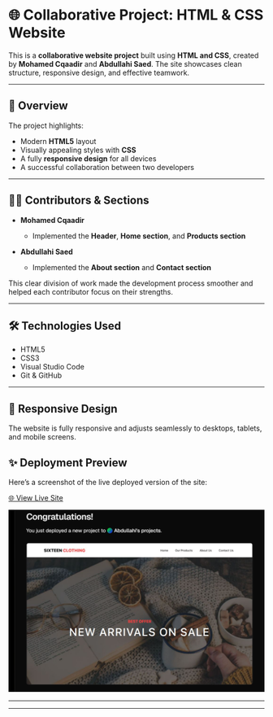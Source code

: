 
# 🌐 Collaborative Project: HTML & CSS Website

This is a **collaborative website project** built using **HTML and CSS**, created by **Mohamed Cqaadir** and **Abdullahi Saed**. The site showcases clean structure, responsive design, and effective teamwork.

---

## 📌 Overview

The project highlights:

- Modern **HTML5** layout  
- Visually appealing styles with **CSS**  
- A fully **responsive design** for all devices  
- A successful collaboration between two developers  

---

## 👨‍💻 Contributors & Sections

- **Mohamed Cqaadir**  
  - Implemented the **Header**, **Home section**, and **Products section**

- **Abdullahi Saed**  
  - Implemented the **About section** and **Contact section**

This clear division of work made the development process smoother and helped each contributor focus on their strengths.

---

## 🛠️ Technologies Used

- HTML5  
- CSS3  
- Visual Studio Code  
- Git & GitHub  

---

## 📱 Responsive Design

The website is fully responsive and adjusts seamlessly to desktops, tablets, and mobile screens.

## ✨ Deployment Preview

Here’s a screenshot of the live deployed version of the site:

[🌐 View Live Site](https://collap-proj.vercel.app/)

![Deployed Screenshot](./Assets/deployment_screenshot.png)



---




---
